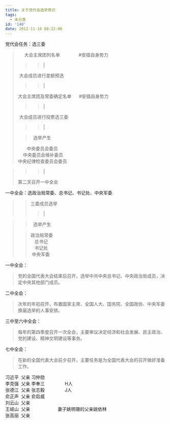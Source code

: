 ```yaml
---
title: 关于党代会选举常识
tags:
  - 未分类
id: '140'
date: 2012-11-16 08:22:00
---
```


党代会任务：选三委  

>      大会主席团列名单               #安插自身势力
> 
> > > |  
> 
>  大会成员进行差额预选  
> 
> > > |  
> 
> 大会主席团及常委确定名单      #安插自身势力  
> 
> > > |  
> 
>  大会成员进行投票选三委  
> 
> > > |  
> 
> >   选举产生  
> 
>        中央委员会委员  
>     中央委员会候补委员  
> 中央纪律检查委员会委员  

> > > |  
> 
> 第二天召开一中全会  
>   

一中全会：选政治局常委、总书记、书记处、中央军委  

> > 三委成员选举  
> > 
> > > |  

> >   选举产生  
> 
> > 政治局常委  
> >    总书记  
> >    书记处  
> >  中央军委  

  
一中全会：  

> 党的全国代表大会结束后召开，选举中共中央总书记、中央政治局成员，决定中央其他部门成员。  

二中全会：  

> 次年的年初召开，布置国家主席、全国人大、国务院、全国政协、中央军委换届选举的人事安排。  

三中至六中全会：  

> 每年的第四季度召开一次全会，主要审议决定经济和社会发展、民主政治、党的建设、精神文明建设等事务。  

七中全会：  

> 在新的全国代表大会前夕召开，主要任务是为全国代表大会的召开做好准备工作。  

  
  
习近平  父亲 习仲勋  
李克强  父亲 李奉三                H人  
张德江  父亲 张志毅                J人  
俞正声  父亲 俞启威  
刘云山  父亲  
王岐山  父亲                      妻子姚明珊的父亲姚依林  
张高丽  父亲